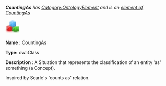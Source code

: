 ___CountingAs__ 
 has
 [Category:OntologyElement](../../Category/OntologyElement "Category:OntologyElement") 
 and is an
 [element of](../../Property/ElementOf "Property:ElementOf") 
[CountingAs](../../Submissions/CountingAs "Submissions:CountingAs")_




  





[![Class](../images/thumb/2/27/Class.gif/45px-Class.gif)](../../Image/Class.gif "Class")


__Name__ 
 : CountingAs
 



__Type:__ 
 owl:Class
 



__Description__ 
 : A Situation that represents the classification of an entity 'as' something (a Concept).
 



 Inspired by Searle's 'counts as' relation.